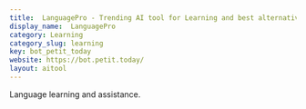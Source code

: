 ```yaml
---
title:  LanguagePro - Trending AI tool for Learning and best alternatives
display_name:  LanguagePro
category: Learning
category_slug: learning
key: bot_petit_today
website: https://bot.petit.today/
layout: aitool
---
```


Language learning and assistance.
